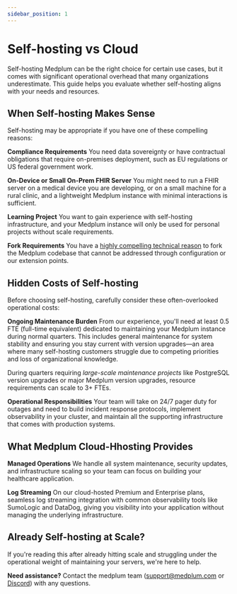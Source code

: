 ```yaml
---
sidebar_position: 1
---
```


# Self-hosting vs Cloud

Self-hosting Medplum can be the right choice for certain use cases, but it comes with significant operational overhead that many organizations underestimate. This guide helps you evaluate whether self-hosting aligns with your needs and resources.

## When Self-hosting Makes Sense

Self-hosting may be appropriate if you have one of these compelling reasons:

**Compliance Requirements**
You need data sovereignty or have contractual obligations that require on-premises deployment, such as EU regulations or US federal government work. 

**On-Device or Small On-Prem FHIR Server**
You might need to run a FHIR server on a medical device you are developing, or on a small machine for a rural clinic, and a lightweight Medplum instance with minimal interactions is sufficient. 

**Learning Project**
You want to gain experience with self-hosting infrastructure, and your Medplum instance will only be used for personal projects without scale requirements.

**Fork Requirements**
You have a [highly compelling technical reason](/blog/so-youre-thinking-about-forking) to fork the Medplum codebase that cannot be addressed through configuration or our extension points.

## Hidden Costs of Self-hosting

Before choosing self-hosting, carefully consider these often-overlooked operational costs:

**Ongoing Maintenance Burden**
From our experience, you'll need at least 0.5 FTE (full-time equivalent) dedicated to maintaining your Medplum instance during normal quarters. This includes general maintenance for system stability and ensuring you stay current with version upgrades—an area where many self-hosting customers struggle due to competing priorities and loss of organizational knowledge. 

During quarters requiring *large-scale maintenance projects* like PostgreSQL version upgrades or major Medplum version upgrades, resource requirements can scale to 3+ FTEs.

**Operational Responsibilities**
Your team will take on 24/7 pager duty for outages and need to build incident response protocols, implement observability in your cluster, and maintain all the supporting infrastructure that comes with production systems.

## What Medplum Cloud-Hhosting Provides

**Managed Operations**
We handle all system maintenance, security updates, and infrastructure scaling so your team can focus on building your healthcare application.

**Log Streaming**
On our cloud-hosted Premium and Enterprise plans, seamless log streaming integration with common observability tools like SumoLogic and DataDog, giving you visibility into your application without managing the underlying infrastructure.

## Already Self-hosting at Scale?

If you're reading this after already hitting scale and struggling under the operational weight of maintaining your servers, we're here to help. 

**Need assistance?** Contact the medplum team ([support@medplum.com](mailto:support@medplum.com) or [Discord](https://discord.gg/medplum])) with any questions.